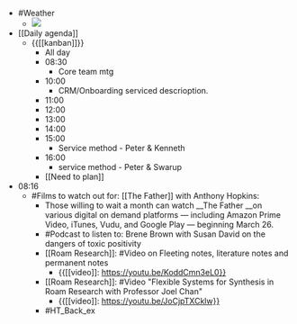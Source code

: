 - #Weather
    - ![](https://firebasestorage.googleapis.com/v0/b/firescript-577a2.appspot.com/o/imgs%2Fapp%2FDavidsroam%2FWRu_1gpw-m.png?alt=media&token=1bda4f81-6d79-41cc-ae7b-f189a2c04143)
- [[Daily agenda]]
    - {{[[kanban]]}}
        - All day
        - 08:30
            - Core team mtg
        - 10:00
            - CRM/Onboarding serviced descrioption.
        - 11:00
        - 12:00
        - 13:00
        - 14:00
        - 15:00
            - Service method - Peter & Kenneth
        - 16:00
            - service method - Peter & Swarup
        - [[Need to plan]]
- 08:16
    - #Films to watch out for: [[The Father]] with Anthony Hopkins:
        - Those willing to wait a month can watch __The Father __on various digital on demand platforms — including Amazon Prime Video, iTunes, Vudu, and Google Play — beginning March 26.
        - #Podcast to listen to: Brene Brown with Susan David on the dangers of toxic positivity
        - [[Roam Research]]: #Video on  Fleeting notes, literature notes and permanent notes
            - {{[[video]]: https://youtu.be/KoddCmn3eL0}}
        - [[Roam Research]]: #Video "Flexible Systems for Synthesis in Roam Research with Professor Joel Chan"
            - {{[[video]]: https://youtu.be/JoCjpTXCklw}}
        - #HT_Back_ex
